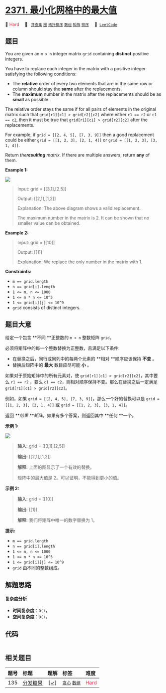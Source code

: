 # [2371. 最小化网格中的最大值](https://leetcode.com/problems/minimize-maximum-value-in-a-grid)

🔴 <font color=#ff334b>Hard</font>&emsp; 🔖&ensp; [`并查集`](/tag/union-find.md) [`图`](/tag/graph.md) [`拓扑排序`](/tag/topological-sort.md) [`数组`](/tag/array.md) [`矩阵`](/tag/matrix.md) [`排序`](/tag/sorting.md)&emsp; 🔗&ensp;[`LeetCode`](https://leetcode.com/problems/minimize-maximum-value-in-a-grid)

## 题目

You are given an `m x n` integer matrix `grid` containing **distinct**
positive integers.

You have to replace each integer in the matrix with a positive integer
satisfying the following conditions:

  * The **relative** order of every two elements that are in the same row or column should stay the **same** after the replacements.
  * The **maximum** number in the matrix after the replacements should be as **small** as possible.

The relative order stays the same if for all pairs of elements in the original
matrix such that `grid[r1][c1] > grid[r2][c2]` where either `r1 == r2` or `c1
== c2`, then it must be true that `grid[r1][c1] > grid[r2][c2]` after the
replacements.

For example, if `grid = [[2, 4, 5], [7, 3, 9]]` then a good replacement could
be either `grid = [[1, 2, 3], [2, 1, 4]]` or `grid = [[1, 2, 3], [3, 1, 4]]`.

Return _the**resulting** matrix._ If there are multiple answers, return
**any** of them.



**Example 1:**

![](https://fastly.jsdelivr.net/gh/doocs/leetcode@main/solution/2300-2399/2371.Minimize%20Maximum%20Value%20in%20a%20Grid/images/grid2drawio.png)

> Input: grid = [[3,1],[2,5]]
> 
> Output: [[2,1],[1,2]]
> 
> Explanation: The above diagram shows a valid replacement.
> 
> The maximum number in the matrix is 2. It can be shown that no smaller value can be obtained.

**Example 2:**

> Input: grid = [[10]]
> 
> Output: [[1]]
> 
> Explanation: We replace the only number in the matrix with 1.

**Constraints:**

  * `m == grid.length`
  * `n == grid[i].length`
  * `1 <= m, n <= 1000`
  * `1 <= m * n <= 10^5`
  * `1 <= grid[i][j] <= 10^9`
  * `grid` consists of distinct integers.


## 题目大意

给定一个包含 **不同  **正整数的 `m × n` 整数矩阵 `grid`。

必须将矩阵中的每一个整数替换为正整数，且满足以下条件:

  * 在替换之后，同行或同列中的每两个元素的 **相对  **顺序应该保持 **不变** 。
  * 替换后矩阵中的 **最大** 数目应尽可能 **小** 。

如果对于原始矩阵中的所有元素对，使 `grid[r1][c1] > grid[r2][c2]`，其中要么 `r1 == r2` ，要么 `c1 ==
c2`，则相对顺序保持不变。那么在替换之后一定满足 `grid[r1][c1] > grid[r2][c2]`。

例如，如果 `grid = [[2, 4, 5], [7, 3, 9]]`，那么一个好的替换可以是 `grid = [[1, 2, 3], [2, 1,
4]]` 或 `grid = [[1, 2, 3], [3, 1, 4]]`。

返回 _**结果  **矩阵_。如果有多个答案，则返回其中 **任何  **一个。



**示例 1:**

![](https://fastly.jsdelivr.net/gh/doocs/leetcode@main/solution/2300-2399/2371.Minimize%20Maximum%20Value%20in%20a%20Grid/images/grid2drawio.png)

> 
> 
> 
> 
> 
> **输入:** grid = [[3,1],[2,5]]
> 
> **输出:** [[2,1],[1,2]]
> 
> **解释:** 上面的图显示了一个有效的替换。
> 
> 矩阵中的最大值是 2。可以证明，不能得到更小的值。
> 
> 

**示例 2:**

> 
> 
> 
> 
> 
> **输入:** grid = [[10]]
> 
> **输出:** [[1]]
> 
> **解释:** 我们将矩阵中唯一的数字替换为 1。
> 
> 



**提示:**

  * `m == grid.length`
  * `n == grid[i].length`
  * `1 <= m, n <= 1000`
  * `1 <= m * n <= 10^5`
  * `1 <= grid[i][j] <= 10^9`
  * `grid` 由不同的整数组成。


## 解题思路

#### 复杂度分析

- **时间复杂度**：`O()`，
- **空间复杂度**：`O()`，

## 代码

```javascript

```

## 相关题目

<!-- prettier-ignore -->
| 题号 | 标题 | 题解 | 标签 | 难度 |
| :------: | :------ | :------: | :------ | :------ |
| 135 | [分发糖果](https://leetcode.com/problems/candy) | [[✓]](/problem/0135.md) |  [`贪心`](/tag/greedy.md) [`数组`](/tag/array.md) | <font color=#ff334b>Hard</font> |
